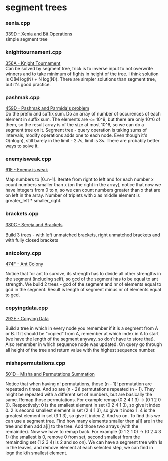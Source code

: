 # segment trees

### xenia.cpp
[339D - Xenia and Bit Operations](http://codeforces.com/contest/339/problem/D) </br>
simple segment tree

### knighttournament.cpp
[356A - Knight Tournament](http://codeforces.com/contest/356/problem/A) </br>
Can be solved by segment tree, trick is to inverse input to not overwrite winners and to take minimum of fights in height of the tree. I think solution is O(M log(N) + N log(N)). There are simpler solutions than segment tree, but it's good practice.

### pashmak.cpp
[459D - Pashmak and Parmida's problem](https://codeforces.com/contest/459/problem/D) </br>
Do the prefix and suffix sum. Do an array of number of occurences of each element in suffix sum. The elements are <= 10^9, but there are only 10^6 of them, so the result array is of the size at most 10^6, so we can do a segment tree on it. Segment tree - query operation is taking sums of intervals, modify operations adds one to each node. Even though it's O(nlogn), still barely in the limit - 2.7s, limit is 3s. There are probably better ways to solve it.

### enemyisweak.cpp
[61E - Enemy is weak](https://codeforces.com/contest/61/problem/E) </br>

Map numbers to [0..n-1]. Iterate from right to left and for each number x count numbers smaller than x (on the right in the array), notice that now we have integers from 0 to n, so we can count numbers greater than x that are on left in the array. Number of triplets with x as middle element is greater_left * smaller_right.

### brackets.cpp
[380C - Sereja and Brackets](https://codeforces.com/contest/380/problem/C) </br>

Build 3 trees - with left unmatched brackets, right unmatched brackets and with fully closed brackets

### antcolony.cpp
[474F - Ant Colony](https://codeforces.com/contest/474/problem/F) </br>

Notice that for ant to survive, its strength has to divide all other strengths in the segment (including self), so gcd of the segment has to be equal to ant strength. We build 2 trees - gcd of the segment and nr of elements equal to gcd in the segment. Result is length of segment minus nr of elements equal to gcd. 

### copyingdata.cpp
[292E - Copying Data](https://codeforces.com/contest/292/problem/E) </br>

Build a tree in which in every node you remember if it is a segment from A or B. If it should be "copied" from A, remember at which index in A to start (we have the length of the segment anyway, so don't have to store that). Also remember in which sequence node was updated. On query go through all height of the tree and return value with the highest sequence number. 

### mishapermutations.cpp
[501D - Misha and Permutations Summation](https://codeforces.com/contest/501/problem/D) </br>

Notice that when having n! permutations, those (n - 1)! permutation are repeated n times. And so are (n - 2)! permutations repeated (n - 1). They might be repeated with a different set of numbers, but are basically the same. Remap those permutations. For example remap (0 2 4 1 3) -> (0 1 2 0 0). Respectively: 0 is the smallest element in set (0 2 4 1 3), so give it index 0. 2 is second smallest element in set (2 4 1 3), so give it index 1. 4 is the greatest element in set (3 1 3), so give it index 2. And so on. To find this we can use a segment tree. Find how many elements smaller then a[i] are in the tree and then add a[i] to the tree. Add those two arrays (with the remainder). Now we have to remap back. For example (0 1 2 1 0) -> (0 2 4 3 1) (the smallest is 0, remove 0 from set, second smallest from the remainding set (1 2 3 4) is 2 and so on). We can have a segment tree with 1s in the leaves, and remove element at each selected step, we can find in logn the kth smallest element. 